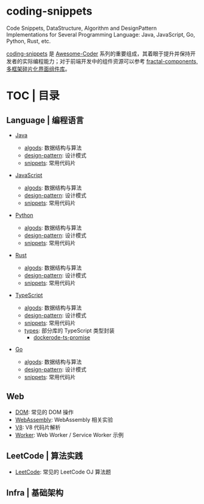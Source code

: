 # coding-snippets

Code Snippets, DataStructure, Algorithm and DesignPattern Implementations for Several Programming Language: Java, JavaScript, Go, Python, Rust, etc.

[coding-snippets](https://github.com/wxyyxc1992/coding-snippets) 是 [Awesome-Coder](https://github.com/wxyyxc1992/Awesome-Coder) 系列的重要组成，其着眼于提升并保持开发者的实际编程能力；对于前端开发中的组件资源可以参考 [fractal-components, 多框架碎片化界面组件库](https://github.com/wxyyxc1992/fractal-components/)。

# TOC | 目录

## Language | 编程语言

- [Java](./language/java)

  - [algods](./language/java/algods): 数据结构与算法
  - [design-pattern](./language/java/design-pattern): 设计模式
  - [snippets](./language/java/snippets): 常用代码片

- [JavaScript](./language/js)

  - [algods](./language/js/algods): 数据结构与算法
  - [design-pattern](./language/js/design-pattern): 设计模式
  - [snippets](./language/js/snippets): 常用代码片

- [Python](./language/python)

  - [algods](./language/python/algods): 数据结构与算法
  - [design-pattern](./language/python/design-pattern): 设计模式
  - [snippets](./language/python/snippets): 常用代码片

- [Rust](./language/rust)

  - [algods](./language/rust/algods): 数据结构与算法
  - [design-pattern](./language/rust/design-pattern): 设计模式
  - [snippets](./language/rust/snippets): 常用代码片

- [TypeScript](./language/ts)

  - [algods](./language/ts/algods): 数据结构与算法
  - [design-pattern](./language/ts/design-pattern): 设计模式
  - [snippets](./language/ts/snippets): 常用代码片
  - [types](./language/ts/types): 部分库的 TypeScript 类型封装
    - [dockerode-ts-promise](./language/ts/types/dockerode-ts-promise)

- [Go](./language/go)

  - [algods](./language/go/algods): 数据结构与算法
  - [design-pattern](./language/go/design-pattern): 设计模式
  - [snippets](./language/go/snippets): 常用代码片

## Web

- [DOM](./web/dom): 常见的 DOM 操作
- [WebAssembly](./web/wasm): WebAssembly 相关实验
- [V8](./web/v8): V8 代码片解析
- [Worker](./web/worker): Web Worker / Service Worker 示例

## LeetCode | 算法实践

- [LeetCode](./leetcode): 常见的 LeetCode OJ 算法题

## Infra | 基础架构
